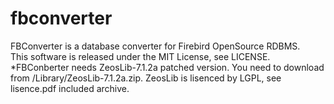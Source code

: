 # fbconverter
FBConverter is a  database converter for Firebird OpenSource RDBMS.<br/>
This software is released under the MIT License, see LICENSE.
*FBConberter needs ZeosLib-7.1.2a patched version. You need to download from /Library/ZeosLib-7.1.2a.zip. ZeosLib is lisenced by LGPL, see lisence.pdf included archive.
